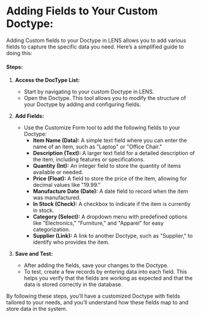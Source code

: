 # **Adding Fields to Your Custom Doctype:**
Adding Custom fields to your Doctype in LENS allows you to add various fields to capture the specific data you need. Here’s a simplified guide to doing this:

#### **Steps:**
1.  **Access the DocType List:**
    -   Start by navigating to your custom Doctype in LENS.
    -   Open the Doctype. This tool allows you to modify the structure of your Doctype by adding and configuring fields.

2.  **Add Fields:**
    
    -   Use the Customize Form tool to add the following fields to your Doctype:
        -   **Item Name (Data):** A simple text field where you can enter the name of an item, such as "Laptop" or "Office Chair."
        -   **Description (Text):** A larger text field for a detailed description of the item, including features or specifications.
        -   **Quantity (Int):** An integer field to store the quantity of items available or needed.
        -   **Price (Float):** A field to store the price of the item, allowing for decimal values like "19.99."
        -   **Manufacture Date (Date):** A date field to record when the item was manufactured.
        -   **In Stock (Check):** A checkbox to indicate if the item is currently in stock.
        -   **Category (Select):** A dropdown menu with predefined options like "Electronics," "Furniture," and "Apparel" for easy categorization.
        -   **Supplier (Link):** A link to another Doctype, such as "Supplier," to identify who provides the item.
3.  **Save and Test:**
    
    -   After adding the fields, save your changes to the Doctype.
    -   To test, create a few records by entering data into each field. This helps you verify that the fields are working as expected and that the data is stored correctly in the database.

By following these steps, you’ll have a customized Doctype with fields tailored to your needs, and you’ll understand how these fields map to and store data in the system.
<!--stackedit_data:
eyJoaXN0b3J5IjpbLTI0ODAzOTgxOV19
-->